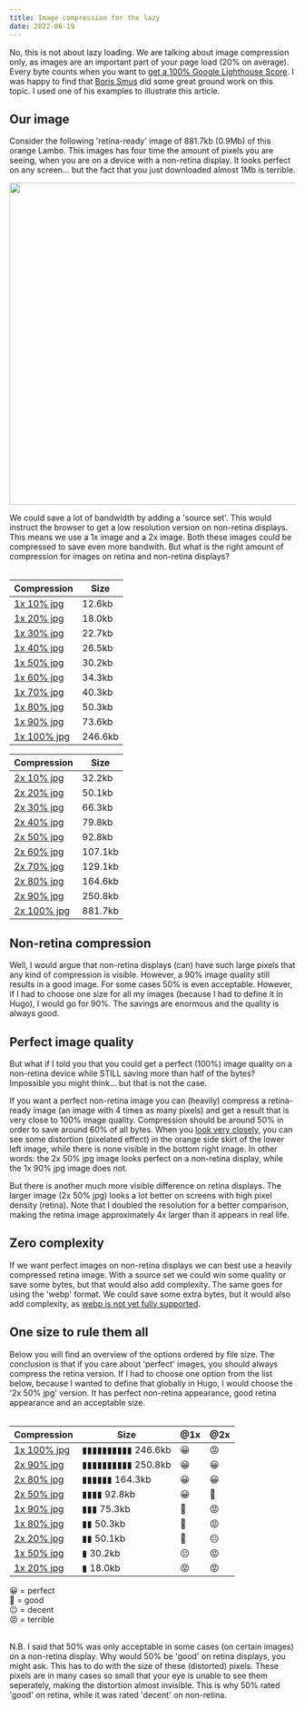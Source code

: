 ```yaml
---
title: Image compression for the lazy 
date: 2022-06-19
---
```


No, this is not about lazy loading. We are talking about image compression only, as images are an important part of your page load (20% on average). Every byte counts when you want to [get a 100% Google Lighthouse Score](https://www.usecue.com/blog/how-to-get-a-100-google-lighthouse-score/). I was happy to find that [Boris Smus](https://github.com/borismus/image-zoom) did some great ground work on this topic. I used one of his examples to illustrate this article.

## Our image

Consider the following 'retina-ready' image of 881.7kb (0.9Mb) of this orange Lambo. This images has four time the amount of pixels you are seeing, when you are on a device with a non-retina display. It looks perfect on any screen... but the fact that you just downloaded almost 1Mb is terrible.

<p><img src="/uploads/car/2x-100.jpg" width="568"/></p>

We could save a lot of bandwidth by adding a 'source set'. This would instruct the browser to get a low resolution version on non-retina displays. This means we use a 1x image and a 2x image. Both these images could be compressed to save even more bandwith. But what is the right amount of compression for images on retina and non-retina displays?  
<br>

|Compression|Size|
|----|----|
|[1x 10% jpg](/uploads/car/1x-10.jpg)|12.6kb|
|[1x 20% jpg](/uploads/car/1x-20.jpg)|18.0kb|
|[1x 30% jpg](/uploads/car/1x-30.jpg)|22.7kb|
|[1x 40% jpg](/uploads/car/1x-40.jpg)|26.5kb|
|[1x 50% jpg](/uploads/car/1x-50.jpg)|30.2kb|
|[1x 60% jpg](/uploads/car/1x-60.jpg)|34.3kb|
|[1x 70% jpg](/uploads/car/1x-70.jpg)|40.3kb|
|[1x 80% jpg](/uploads/car/1x-80.jpg)|50.3kb|
|[1x 90% jpg](/uploads/car/1x-90.jpg)|73.6kb|
|[1x 100% jpg](/uploads/car/1x-100.jpg)|246.6kb|

|Compression|Size|
|----|----|
|[2x 10% jpg](/uploads/car/2x-10.jpg)|32.2kb|
|[2x 20% jpg](/uploads/car/2x-20.jpg)|50.1kb|
|[2x 30% jpg](/uploads/car/2x-30.jpg)|66.3kb|
|[2x 40% jpg](/uploads/car/2x-40.jpg)|79.8kb|
|[2x 50% jpg](/uploads/car/2x-50.jpg)|92.8kb|
|[2x 60% jpg](/uploads/car/2x-60.jpg)|107.1kb|
|[2x 70% jpg](/uploads/car/2x-70.jpg)|129.1kb|
|[2x 80% jpg](/uploads/car/2x-80.jpg)|164.6kb|
|[2x 90% jpg](/uploads/car/2x-90.jpg)|250.8kb|
|[2x 100% jpg](/uploads/car/2x-100.jpg)|881.7kb|

## Non-retina compression

Well, I would argue that non-retina displays (can) have such large pixels that any kind of compression is visible. However, a 90% image quality still results in a good image. For some cases 50% is even acceptable. However, if I had to choose one size for all my images (because I had to define it in Hugo), I would go for 90%. The savings are enormous and the quality is always good.

## Perfect image quality

But what if I told you that you could get a perfect (100%) image quality on a non-retina device while STILL saving more than half of the bytes? Impossible you might think... but that is not the case. 

If you want a perfect non-retina image you can (heavily) compress a retina-ready image (an image with 4 times as many pixels) and get a result that is very close to 100% image quality. Compression should be around 50% in order to save around 60% of all bytes. When you [look very closely](/uploads/car/quality.png), you can see some distortion (pixelated effect) in the orange side skirt of the lower left image, while there is none visible in the bottom right image. In other words: the 2x 50% jpg image looks perfect on a non-retina display, while the 1x 90% jpg image does not. 

But there is another much more visible difference on retina displays. The larger image (2x 50% jpg) looks a lot better on screens with high pixel density (retina). Note that I doubled the resolution for a better comparison, making the retina image approximately 4x larger than it appears in real life.

## Zero complexity

If we want perfect images on non-retina displays we can best use a heavily compressed retina image. With a source set we could win some quality or save some bytes, but that would also add complexity. The same goes for using the 'webp' format. We could save some extra bytes, but it would also add complexity, as [webp is not yet fully supported](https://caniuse.com/?search=%20webp).

## One size to rule them all

Below you will find an overview of the options ordered by file size. The conclusion is that if you care about 'perfect' images, you should always compress the retina version. If I had to choose one option from the list below, because I wanted to define that globally in Hugo, I would choose the '2x 50% jpg' version. It has perfect non-retina appearance, good retina appearance and an acceptable size.  
<br>

|Compression|Size|@1x|@2x|
|----|----|--|--|
|[1x 100% jpg](/uploads/car/1x-100.jpg)|▮▮▮▮▮▮▮▮▮▮ 246.6kb|<span class="emoticon">😀</span>|<span class="emoticon">😡</span>|
|[2x 90% jpg](/uploads/car/2x-90.jpg)|▮▮▮▮▮▮▮▮▮▮ 250.8kb|<span class="emoticon">😀</span>|<span class="emoticon">😀</span>|
|[2x 80% jpg](/uploads/car/2x-80.jpg)|▮▮▮▮▮▮ 164.3kb|<span class="emoticon">😀</span>|<span class="emoticon">😀</span>|
|[2x 50% jpg](/uploads/car/2x-50.jpg)|▮▮▮▮ 92.8kb|<span class="emoticon">😀</span>|<span class="emoticon">🙂</span>|
|[1x 90% jpg](/uploads/car/1x-90.jpg)|▮▮▮ 75.3kb|<span class="emoticon">🙂</span>|<span class="emoticon">😡</span>|
|[1x 80% jpg](/uploads/car/1x-80.jpg)|▮▮ 50.3kb|<span class="emoticon">🙂</span>|<span class="emoticon">😡</span>|
|[2x 20% jpg](/uploads/car/2x-20.jpg)|▮▮ 50.1kb|<span class="emoticon">🙂</span>|<span class="emoticon">😐</span>|
|[1x 50% jpg](/uploads/car/1x-50.jpg)|▮ 30.2kb|<span class="emoticon">😐</span>|<span class="emoticon">😡</span>|
|[1x 20% jpg](/uploads/car/1x-20.jpg)|▮ 18.0kb|<span class="emoticon">😡</span>|<span class="emoticon">😡</span>|

<span class="emoticon">😀</span> = perfect   
<span class="emoticon">🙂</span> = good   
<span class="emoticon">😐</span> = decent   
<span class="emoticon">😡</span> = terrible   
<br>

N.B. I said that 50% was only acceptable in some cases (on certain images) on a non-retina display. Why would 50% be 'good' on retina displays, you might ask. This has to do with the size of these (distorted) pixels. These pixels are in many cases so small that your eye is unable to see them seperately, making the distortion almost invisible. This is why 50% rated 'good' on retina, while it was rated 'decent' on non-retina.